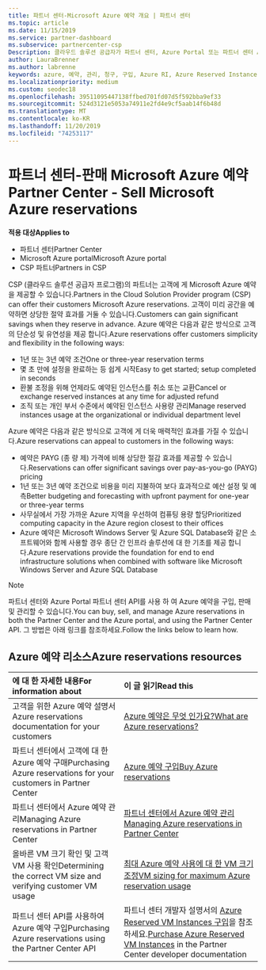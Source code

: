 ```yaml
---
title: 파트너 센터-Microsoft Azure 예약 개요 | 파트너 센터
ms.topic: article
ms.date: 11/15/2019
ms.service: partner-dashboard
ms.subservice: partnercenter-csp
Description: 클라우드 솔루션 공급자가 파트너 센터, Azure Portal 또는 파트너 센터 API를 사용 하 여 고객에 대 한 Azure 예약을 구입, 판매 또는 관리 하는 방법에 대해 알아봅니다.
author: LauraBrenner
ms.author: labrenne
keywords: azure, 예약, 관리, 청구, 구입, Azure RI, Azure Reserved Instances
ms.localizationpriority: medium
ms.custom: seodec18
ms.openlocfilehash: 39511095447138ffbed701fd07d5f592bba9ef33
ms.sourcegitcommit: 524d3121e5053a74911e2fd4e9cf5aab14f6b48d
ms.translationtype: MT
ms.contentlocale: ko-KR
ms.lasthandoff: 11/20/2019
ms.locfileid: "74253117"
---
```

# <a name="partner-center---sell-microsoft-azure-reservations"></a><span data-ttu-id="2f21b-104">파트너 센터-판매 Microsoft Azure 예약</span><span class="sxs-lookup"><span data-stu-id="2f21b-104">Partner Center - Sell Microsoft Azure reservations</span></span>

<!--Maggie, 12/7/18 - Added "Partner Center" to metadata title and H1 title as per Catherine Watson in bug #19868631-->

<span data-ttu-id="2f21b-105">**적용 대상**</span><span class="sxs-lookup"><span data-stu-id="2f21b-105">**Applies to**</span></span>

- <span data-ttu-id="2f21b-106">파트너 센터</span><span class="sxs-lookup"><span data-stu-id="2f21b-106">Partner Center</span></span>
- <span data-ttu-id="2f21b-107">Microsoft Azure portal</span><span class="sxs-lookup"><span data-stu-id="2f21b-107">Microsoft Azure portal</span></span>
- <span data-ttu-id="2f21b-108">CSP 파트너</span><span class="sxs-lookup"><span data-stu-id="2f21b-108">Partners in CSP</span></span>

<span data-ttu-id="2f21b-109">CSP (클라우드 솔루션 공급자 프로그램)의 파트너는 고객에 게 Microsoft Azure 예약을 제공할 수 있습니다.</span><span class="sxs-lookup"><span data-stu-id="2f21b-109">Partners in the Cloud Solution Provider program (CSP) can offer their customers Microsoft Azure reservations.</span></span> <span data-ttu-id="2f21b-110">고객이 미리 공간을 예약하면 상당한 절약 효과를 거둘 수 있습니다.</span><span class="sxs-lookup"><span data-stu-id="2f21b-110">Customers can gain significant savings when they reserve in advance.</span></span> <span data-ttu-id="2f21b-111">Azure 예약은 다음과 같은 방식으로 고객의 단순성 및 유연성을 제공 합니다.</span><span class="sxs-lookup"><span data-stu-id="2f21b-111">Azure reservations offer customers simplicity and flexibility in the following ways:</span></span>

- <span data-ttu-id="2f21b-112">1년 또는 3년 예약 조건</span><span class="sxs-lookup"><span data-stu-id="2f21b-112">One or three-year reservation terms</span></span>
- <span data-ttu-id="2f21b-113">몇 초 만에 설정을 완료하는 등 쉽게 시작</span><span class="sxs-lookup"><span data-stu-id="2f21b-113">Easy to get started; setup completed in seconds</span></span>
- <span data-ttu-id="2f21b-114">환불 조정을 위해 언제라도 예약된 인스턴스를 취소 또는 교환</span><span class="sxs-lookup"><span data-stu-id="2f21b-114">Cancel or exchange reserved instances at any time for adjusted refund</span></span>
- <span data-ttu-id="2f21b-115">조직 또는 개인 부서 수준에서 예약된 인스턴스 사용량 관리</span><span class="sxs-lookup"><span data-stu-id="2f21b-115">Manage reserved instances usage at the organizational or individual department level</span></span> 

<span data-ttu-id="2f21b-116">Azure 예약은 다음과 같은 방식으로 고객에 게 더욱 매력적인 효과를 가질 수 있습니다.</span><span class="sxs-lookup"><span data-stu-id="2f21b-116">Azure reservations can appeal to customers in the following ways:</span></span>

- <span data-ttu-id="2f21b-117">예약은 PAYG (종 량 제) 가격에 비해 상당한 절감 효과를 제공할 수 있습니다.</span><span class="sxs-lookup"><span data-stu-id="2f21b-117">Reservations can offer significant savings over pay-as-you-go (PAYG) pricing</span></span>
- <span data-ttu-id="2f21b-118">1년 또는 3년 예약 조건으로 비용을 미리 지불하여 보다 효과적으로 예산 설정 및 예측</span><span class="sxs-lookup"><span data-stu-id="2f21b-118">Better budgeting and forecasting with upfront payment for one-year or three-year terms</span></span>
- <span data-ttu-id="2f21b-119">사무실에서 가장 가까운 Azure 지역을 우선하여 컴퓨팅 용량 할당</span><span class="sxs-lookup"><span data-stu-id="2f21b-119">Prioritized computing capacity in the Azure region closest to their offices</span></span>
- <span data-ttu-id="2f21b-120">Azure 예약은 Microsoft Windows Server 및 Azure SQL Database와 같은 소프트웨어와 함께 사용할 경우 종단 간 인프라 솔루션에 대 한 기초를 제공 합니다.</span><span class="sxs-lookup"><span data-stu-id="2f21b-120">Azure reservations provide the foundation for end to end infrastructure solutions when combined with software like Microsoft Windows Server and Azure SQL Database</span></span>

>[!NOTE]
> <span data-ttu-id="2f21b-121">파트너 센터와 Azure Portal 파트너 센터 API를 사용 하 여 Azure 예약을 구입, 판매 및 관리할 수 있습니다.</span><span class="sxs-lookup"><span data-stu-id="2f21b-121">You can buy, sell, and manage Azure reservations in both the Partner Center and the Azure portal, and using the Partner Center API.</span></span> <span data-ttu-id="2f21b-122">그 방법은 아래 링크를 참조하세요.</span><span class="sxs-lookup"><span data-stu-id="2f21b-122">Follow the links below to learn how.</span></span>

## <a name="azure-reservations-resources"></a><span data-ttu-id="2f21b-123">Azure 예약 리소스</span><span class="sxs-lookup"><span data-stu-id="2f21b-123">Azure reservations resources</span></span>

|<span data-ttu-id="2f21b-124">**에 대 한 자세한 내용**</span><span class="sxs-lookup"><span data-stu-id="2f21b-124">**For information about**</span></span>   |<span data-ttu-id="2f21b-125">**이 글 읽기**</span><span class="sxs-lookup"><span data-stu-id="2f21b-125">**Read this**</span></span>    |
|:-----------------------------|:-----------------|
| <span data-ttu-id="2f21b-126">고객을 위한 Azure 예약 설명서</span><span class="sxs-lookup"><span data-stu-id="2f21b-126">Azure reservations documentation for your customers</span></span> | [<span data-ttu-id="2f21b-127">Azure 예약은 무엇 인가요?</span><span class="sxs-lookup"><span data-stu-id="2f21b-127">What are Azure reservations?</span></span>](https://docs.microsoft.com/azure/billing/billing-save-compute-costs-reservations)
|<span data-ttu-id="2f21b-128">파트너 센터에서 고객에 대 한 Azure 예약 구매</span><span class="sxs-lookup"><span data-stu-id="2f21b-128">Purchasing Azure reservations for your customers in Partner Center</span></span>   |[<span data-ttu-id="2f21b-129">Azure 예약 구입</span><span class="sxs-lookup"><span data-stu-id="2f21b-129">Buy Azure reservations</span></span>](azure-reservations-buying.md)
|<span data-ttu-id="2f21b-130">파트너 센터에서 Azure 예약 관리</span><span class="sxs-lookup"><span data-stu-id="2f21b-130">Managing Azure reservations in Partner Center</span></span> | [<span data-ttu-id="2f21b-131">파트너 센터에서 Azure 예약 관리</span><span class="sxs-lookup"><span data-stu-id="2f21b-131">Managing Azure reservations in Partner Center</span></span>](azure-reservations-manage.md)
|<span data-ttu-id="2f21b-132">올바른 VM 크기 확인 및 고객 VM 사용 확인</span><span class="sxs-lookup"><span data-stu-id="2f21b-132">Determining the correct VM size and verifying customer VM usage</span></span>   |[<span data-ttu-id="2f21b-133">최대 Azure 예약 사용에 대 한 VM 크기 조정</span><span class="sxs-lookup"><span data-stu-id="2f21b-133">VM sizing for maximum Azure reservation usage</span></span>](azure-usage.md)   |
|<span data-ttu-id="2f21b-134">파트너 센터 API를 사용하여 Azure 예약 구입</span><span class="sxs-lookup"><span data-stu-id="2f21b-134">Purchasing Azure reservations using the Partner Center API</span></span> | <span data-ttu-id="2f21b-135">파트너 센터 개발자 설명서의 [Azure Reserved VM Instances 구입](https://docs.microsoft.com/partner-center/develop/purchase-azure-reservations)을 참조하세요.</span><span class="sxs-lookup"><span data-stu-id="2f21b-135">[Purchase Azure Reserved VM Instances](https://docs.microsoft.com/partner-center/develop/purchase-azure-reservations) in the Partner Center developer documentation</span></span>
